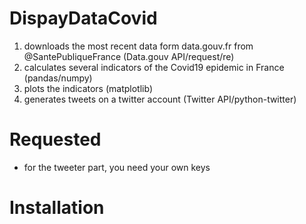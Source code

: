 # DispayDataCovid

1. downloads the most recent data form data.gouv.fr from @SantePubliqueFrance (Data.gouv API/request/re)
2. calculates several indicators of the Covid19 epidemic in France (pandas/numpy)
3. plots the indicators (matplotlib)
4. generates tweets on a twitter account (Twitter API/python-twitter)

# Requested

* for the tweeter part, you need your own keys

# Installation


